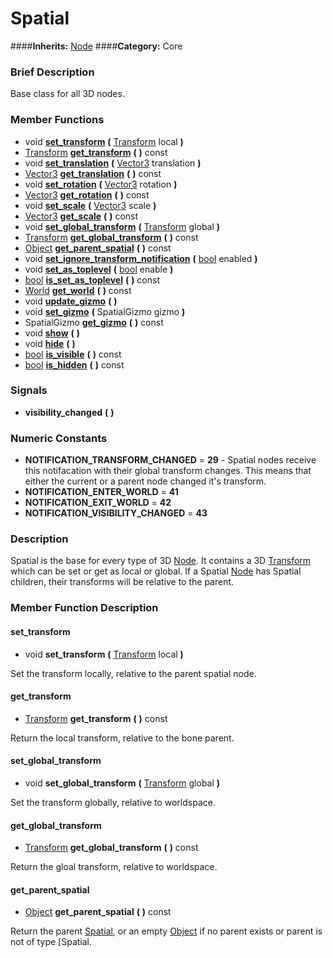 #  Spatial  
####**Inherits:** [Node](class_node)
####**Category:** Core

###  Brief Description  
Base class for all 3D nodes.

###  Member Functions 
  * void  **[set&#95;transform](#set_transform)**  **(** [Transform](class_transform) local  **)**
  * [Transform](class_transform)  **[get&#95;transform](#get_transform)**  **(** **)** const
  * void  **[set&#95;translation](#set_translation)**  **(** [Vector3](class_vector3) translation  **)**
  * [Vector3](class_vector3)  **[get&#95;translation](#get_translation)**  **(** **)** const
  * void  **[set&#95;rotation](#set_rotation)**  **(** [Vector3](class_vector3) rotation  **)**
  * [Vector3](class_vector3)  **[get&#95;rotation](#get_rotation)**  **(** **)** const
  * void  **[set&#95;scale](#set_scale)**  **(** [Vector3](class_vector3) scale  **)**
  * [Vector3](class_vector3)  **[get&#95;scale](#get_scale)**  **(** **)** const
  * void  **[set&#95;global&#95;transform](#set_global_transform)**  **(** [Transform](class_transform) global  **)**
  * [Transform](class_transform)  **[get&#95;global&#95;transform](#get_global_transform)**  **(** **)** const
  * [Object](class_object)  **[get&#95;parent&#95;spatial](#get_parent_spatial)**  **(** **)** const
  * void  **[set&#95;ignore&#95;transform&#95;notification](#set_ignore_transform_notification)**  **(** [bool](class_bool) enabled  **)**
  * void  **[set&#95;as&#95;toplevel](#set_as_toplevel)**  **(** [bool](class_bool) enable  **)**
  * [bool](class_bool)  **[is&#95;set&#95;as&#95;toplevel](#is_set_as_toplevel)**  **(** **)** const
  * [World](class_world)  **[get&#95;world](#get_world)**  **(** **)** const
  * void  **[update&#95;gizmo](#update_gizmo)**  **(** **)**
  * void  **[set&#95;gizmo](#set_gizmo)**  **(** SpatialGizmo gizmo  **)**
  * SpatialGizmo  **[get&#95;gizmo](#get_gizmo)**  **(** **)** const
  * void  **[show](#show)**  **(** **)**
  * void  **[hide](#hide)**  **(** **)**
  * [bool](class_bool)  **[is&#95;visible](#is_visible)**  **(** **)** const
  * [bool](class_bool)  **[is&#95;hidden](#is_hidden)**  **(** **)** const

###  Signals  
  *  **visibility&#95;changed**  **(** **)**

###  Numeric Constants  
  * **NOTIFICATION_TRANSFORM_CHANGED** = **29** - Spatial nodes receive this notifacation with their global transform changes. This means that either the current or a parent node changed it's transform.
  * **NOTIFICATION_ENTER_WORLD** = **41**
  * **NOTIFICATION_EXIT_WORLD** = **42**
  * **NOTIFICATION_VISIBILITY_CHANGED** = **43**

###  Description  
Spatial is the base for every type of 3D [Node](class_node). It contains a 3D [Transform](class_transform) which can be set or get as local or global. If a Spatial [Node](class_node) has Spatial children, their transforms will be relative to the parent.

###  Member Function Description  

#### <a name="set_transform">set_transform</a>
  * void  **set&#95;transform**  **(** [Transform](class_transform) local  **)**

Set the transform locally, relative to the parent spatial node.

#### <a name="get_transform">get_transform</a>
  * [Transform](class_transform)  **get&#95;transform**  **(** **)** const

Return the local transform, relative to the bone parent.

#### <a name="set_global_transform">set_global_transform</a>
  * void  **set&#95;global&#95;transform**  **(** [Transform](class_transform) global  **)**

Set the transform globally, relative to worldspace.

#### <a name="get_global_transform">get_global_transform</a>
  * [Transform](class_transform)  **get&#95;global&#95;transform**  **(** **)** const

Return the gloal transform, relative to worldspace.

#### <a name="get_parent_spatial">get_parent_spatial</a>
  * [Object](class_object)  **get&#95;parent&#95;spatial**  **(** **)** const

Return the parent [Spatial](class_spatial), or an empty [Object](class_object) if no parent exists or parent is not of type [Spatial.
